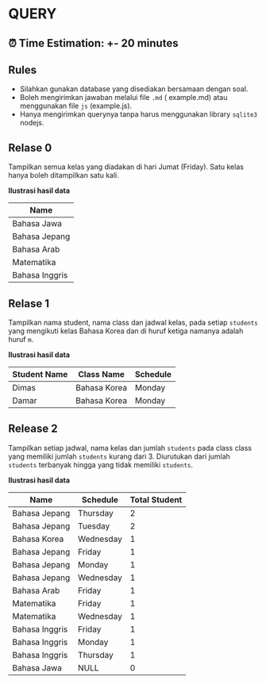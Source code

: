 # QUERY 

## ⏰ Time Estimation: +- 20 minutes

## Rules
- Silahkan gunakan database yang disediakan bersamaan dengan soal.
- Boleh mengirimkan jawaban melalui file `.md` ( example.md) atau menggunakan file `js` (example.js). 
- Hanya mengirimkan querynya tanpa harus menggunakan library `sqlite3` nodejs.

## Relase 0

Tampilkan semua kelas yang diadakan di hari Jumat (Friday). Satu kelas hanya boleh ditampilkan satu kali.

 **Ilustrasi hasil data**

| Name           |
| -------------- |
| Bahasa Jawa    |
| Bahasa Jepang  |
| Bahasa Arab    |
| Matematika     |
| Bahasa Inggris |

## Relase 1

Tampilkan nama student, nama class dan jadwal kelas, pada setiap `students` yang mengikuti kelas Bahasa Korea dan di huruf ketiga namanya adalah huruf `m`.

**Ilustrasi hasil data**

| Student Name | Class Name   | Schedule |
| ------------ | ------------ | -------- |
| Dimas        | Bahasa Korea | Monday   |
| Damar        | Bahasa Korea | Monday   |


## Release 2

Tampilkan setiap jadwal, nama kelas dan jumlah `students` pada class class yang memiliki jumlah `students` kurang dari 3. Diurutukan dari jumlah `students` terbanyak hingga yang tidak memiliki `students`.

**Ilustrasi hasil data**

| Name           | Schedule  | Total Student |
| -------------- | --------- | ------------- |
| Bahasa Jepang  | Thursday  | 2             |
| Bahasa Jepang  | Tuesday   | 2             |
| Bahasa Korea   | Wednesday | 1             |
| Bahasa Jepang  | Friday    | 1             |
| Bahasa Jepang  | Monday    | 1             |
| Bahasa Jepang  | Wednesday | 1             |
| Bahasa Arab    | Friday    | 1             |
| Matematika     | Friday    | 1             |
| Matematika     | Wednesday | 1             |
| Bahasa Inggris | Friday    | 1             |
| Bahasa Inggris | Monday    | 1             |
| Bahasa Inggris | Thursday  | 1             |
| Bahasa Jawa    | NULL      | 0             |

